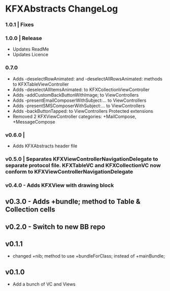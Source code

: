

# KFXAbstracts ChangeLog #

### 1.0.1 | Fixes

### 1.0.0 | Release
- Updates ReadMe
- Updates Licence

### 0.7.0
- Adds -deselectRowAnimated: and -deselectAllRowsAnimated: methods to KFXTableViewController
- Adds -deselectAllItemsAnimated: to KFXCollectionViewController
- Adds -addCustomBackButtonWithImage; to ViewControllers
- Adds -presentEmailComposerWithSubject:...  to ViewControllers
- Adds -presentSMSComposerWithSubject:...  to ViewControllers
- Adds -backButtonTapped: to ViewControllers Protected extensions
- Removed 2 KFXViewController categories: +MailCompose, +MessageCompose

### v0.6.0 |
- Adds KFXAbstracts header file

### v0.5.0 | Separates KFXViewControllerNavigationDelegate to separate protocol file. KFXTableVC and KFXCollectionVC now conform to KFXViewControllerNavigationDelegate

### v0.4.0 - Adds KFXView with drawing block

## v0.3.0 - Adds +bundle; method to Table & Collection cells

## v0.2.0 - Switch to new BB repo

## v0.1.1
- changed +nib; method to use +bundleForClass; instead of +mainBundle; 

## v0.1.0
- Add a bunch of VC and Views








# 


